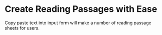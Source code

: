 # Create Reading Passages with Ease

Copy paste text into input form
will make a number of reading passage sheets for users.